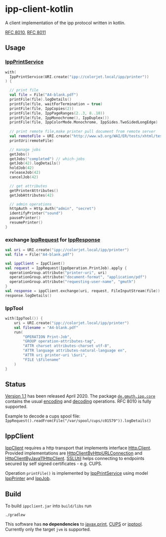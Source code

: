# ipp-client-kotlin

A client implementation of the ipp protocol written in kotlin.

[RFC 8010](https://tools.ietf.org/html/rfc8010),
[RFC 8011](https://tools.ietf.org/html/rfc8011)

## Usage

### [IppPrintService](https://github.com/gmuth/ipp-client-kotlin/blob/master/src/main/kotlin/de/gmuth/ipp/client/IppPrintService.kt)
```kotlin
with(
  IppPrintService(URI.create("ipp://colorjet.local/ipp/printer"))
) {

  // print file
  val file = File("A4-blank.pdf")
  printFile(file).logDetails()
  printFile(file, waitForTermination = true)
  printFile(file, IppCopies(2))
  printFile(file, IppPageRanges(2..3, 8..10))
  printFile(file, IppMonochrome(), IppDuplex())
  printFile(file, IppColorMode.Monochrome, IppSides.TwoSidedLongEdge)
              
  // print remote file,make printer pull document from remote server
  val remoteFile = URI.create("http://www.w3.org/WAI/ER/tests/xhtml/testfiles/resources/pdf/dummy.pdf")
  printUri(remoteFile)

  // manage jobs
  getJobs()
  getJobs("completed") // which-jobs
  getJob(42).logDetails()
  holdJob(42)
  releaseJob(42)
  cancelJob(42)

  // get attributes
  getPrinterAttributes()
  getJobAttributes(42)

  // admin operations
  httpAuth = Http.Auth("admin", "secret")
  identifyPrinter("sound")
  pausePrinter()
  resumePrinter()
}
```
### exchange [IppRequest](https://github.com/gmuth/ipp-client-kotlin/blob/master/src/main/kotlin/de/gmuth/ipp/core/IppRequest.kt) for [IppResponse](https://github.com/gmuth/ipp-client-kotlin/blob/master/src/main/kotlin/de/gmuth/ipp/core/IppResponse.kt)
```kotlin
val uri = URI.create("ipp://colorjet.local/ipp/printer")
val file = File("A4-blank.pdf")

val ippClient = IppClient()
val request = IppRequest(IppOperation.PrintJob).apply {
  operationGroup.attribute("printer-uri", uri)
  operationGroup.attribute("document-format", "application/pdf")
  operationGroup.attribute("requesting-user-name", "gmuth")
}
val response = ippClient.exchange(uri, request, FileInputStream(file))
response.logDetails()
```    
### IppTool
```kotlin
with(IppTool()) {
    uri = URI.create("ipp://colorjet.local/ipp/printer")
    val filename = "A4-blank.pdf"
    run(
        "OPERATION Print-Job",
        "GROUP operation-attributes-tag",
        "ATTR charset attributes-charset utf-8",
        "ATTR language attributes-natural-language en",
        "ATTR uri printer-uri \$uri",
        "FILE \$filename"
    )
}
```
## Status

[Version 1.1](https://github.com/gmuth/ipp-client-kotlin/releases/tag/v1.1)
has been released April 2020.
The package
[`de.gmuth.ipp.core`](https://github.com/gmuth/ipp-client-kotlin/tree/master/src/main/kotlin/de/gmuth/ipp/core)
contains the usual
[encoding](https://github.com/gmuth/ipp-client-kotlin/blob/master/src/main/kotlin/de/gmuth/ipp/core/IppOutputStream.kt)
and
[decoding](https://github.com/gmuth/ipp-client-kotlin/blob/master/src/main/kotlin/de/gmuth/ipp/core/IppInputStream.kt)
operations. RFC 8010 is fully supported.

Example to decode a cups spool file: 
`IppRequest().readFrom(File("/var/spool/cups/c01579")).logDetails()`

## IppClient

[IppClient](https://github.com/gmuth/ipp-client-kotlin/blob/master/src/main/kotlin/de/gmuth/ipp/client/IppClient.kt)
requires a http transport that implements interface
[Http.Client](https://github.com/gmuth/ipp-client-kotlin/blob/master/src/main/kotlin/de/gmuth/http/Http.kt).
Provided implementations are
[HttpClientByHttpURLConnection](https://github.com/gmuth/ipp-client-kotlin/blob/master/src/main/kotlin/de/gmuth/http/HttpClientByHttpURLConnection.kt)
and
[HttpClientByJava11HttpClient](https://github.com/gmuth/ipp-client-kotlin/blob/master/src/main/kotlin/de/gmuth/http/HttpClientByJava11HttpClient.kt).
[SSLUtil](https://github.com/gmuth/ipp-client-kotlin/blob/master/src/main/kotlin/de/gmuth/http/SSLUtil.kt)
helps connecting to endpoints secured by self signed certificates - e.g. CUPS.

Operation `printFile()` is implemented by
[IppPrintService](https://github.com/gmuth/ipp-client-kotlin/blob/master/src/main/kotlin/de/gmuth/ipp/client/IppPrintService.kt)
using model
[IppPrinter](https://github.com/gmuth/ipp-client-kotlin/blob/master/src/main/kotlin/de/gmuth/ipp/client/IppPrinter.kt)
and
[IppJob](https://github.com/gmuth/ipp-client-kotlin/blob/master/src/main/kotlin/de/gmuth/ipp/client/IppJob.kt). 
## Build

To build `ippclient.jar` into `build/libs` run

    ./gradlew

This software has **no dependencies** to
[javax.print](https://docs.oracle.com/javase/7/docs/technotes/guides/jps/),
[CUPS](https://www.cups.org) or
[ipptool](https://www.cups.org/doc/man-ipptool.html).
Currently only the target `jvm` is supported. 
